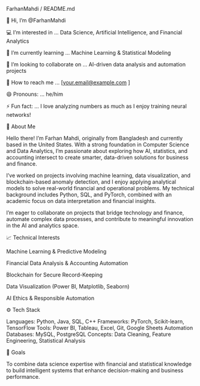 FarhanMahdi / README.md

👋 Hi, I’m @FarhanMahdi

💻 I’m interested in ... Data Science, Artificial Intelligence, and Financial Analytics

🌱 I’m currently learning ... Machine Learning & Statistical Modeling

🤝 I’m looking to collaborate on ... AI-driven data analysis and automation projects

📧 How to reach me ... [your.email@example.com
]

😄 Pronouns: ... he/him

⚡ Fun fact: ... I love analyzing numbers as much as I enjoy training neural networks!

👋 About Me

Hello there! I’m Farhan Mahdi, originally from Bangladesh and currently based in the United States. With a strong foundation in Computer Science and Data Analytics, I’m passionate about exploring how AI, statistics, and accounting intersect to create smarter, data-driven solutions for business and finance.

I’ve worked on projects involving machine learning, data visualization, and blockchain-based anomaly detection, and I enjoy applying analytical models to solve real-world financial and operational problems. My technical background includes Python, SQL, and PyTorch, combined with an academic focus on data interpretation and financial insights.

I’m eager to collaborate on projects that bridge technology and finance, automate complex data processes, and contribute to meaningful innovation in the AI and analytics space.

📈 Technical Interests

Machine Learning & Predictive Modeling

Financial Data Analysis & Accounting Automation

Blockchain for Secure Record-Keeping

Data Visualization (Power BI, Matplotlib, Seaborn)

AI Ethics & Responsible Automation

⚙️ Tech Stack

Languages: Python, Java, SQL, C++
Frameworks: PyTorch, Scikit-learn, TensorFlow
Tools: Power BI, Tableau, Excel, Git, Google Sheets Automation
Databases: MySQL, PostgreSQL
Concepts: Data Cleaning, Feature Engineering, Statistical Analysis

🚀 Goals

To combine data science expertise with financial and statistical knowledge to build intelligent systems that enhance decision-making and business performance.
